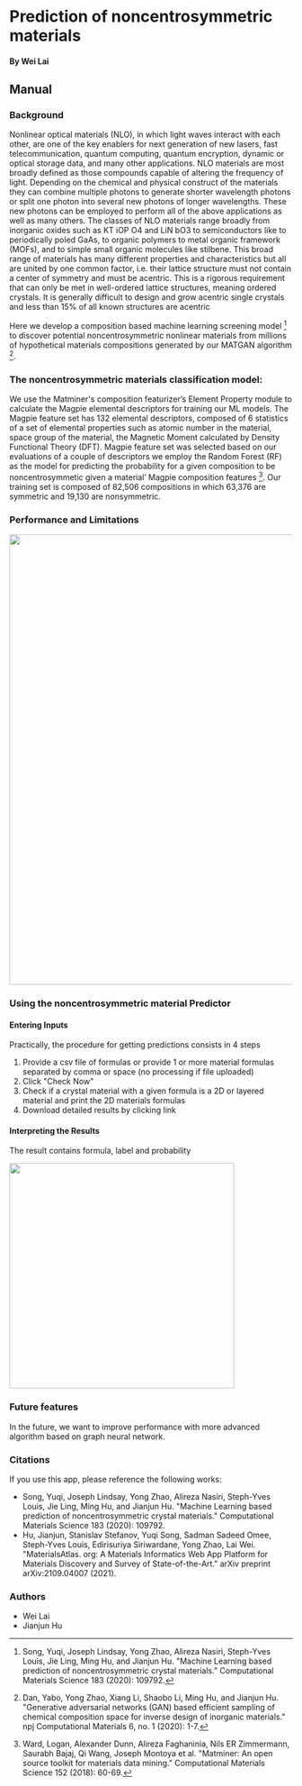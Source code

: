 
# Prediction of noncentrosymmetric materials
#### By Wei Lai

## Manual

### Background

Nonlinear optical materials (NLO), in which light waves interact with each other, are one of the key enablers for
next generation of new lasers, fast telecommunication, quantum computing, quantum encryption, dynamic or optical
storage data, and many other applications. NLO materials are most broadly defined as those compounds
capable of altering the frequency of light. Depending on the chemical and physical construct of the materials they can
combine multiple photons to generate shorter wavelength photons or split one photon into several new photons of longer
wavelengths. These new photons can be employed to perform all of the above applications as well as many others. The
classes of NLO materials range broadly from inorganic oxides such as KT iOP O4 and LiN bO3 to semiconductors
like to periodically poled GaAs, to organic polymers to metal organic framework (MOFs), and to simple small organic
molecules like stilbene. This broad range of materials has many different properties and characteristics but all are united
by one common factor, i.e. their lattice structure must not contain a center of symmetry and must be acentric.
This is a rigorous requirement that can only be met in well-ordered lattice structures, meaning ordered crystals. It is
generally difficult to design and grow acentric single crystals and less than 15% of all known structures are acentric

Here we develop a composition based machine learning screening model [^1] to discover potential noncentrosymmetric nonlinear materials from millions of hypothetical materials compositions generated by our MATGAN algorithm [^2]. 


### The noncentrosymmetric materials classification model:

We use the Matminer's composition featurizer’s Element Property module to calculate the Magpie elemental descriptors for training
our ML models. The Magpie feature set has 132 elemental descriptors, composed of 6 statistics of a set of elemental
properties such as atomic number in the material, space group of the material, the Magnetic Moment calculated by
Density Functional Theory (DFT). Magpie feature set was selected based on our evaluations of a couple of descriptors
we employ the Random Forest (RF)  as the model for predicting the probability for a given composition to be noncentrosymmetic given a
material’ Magpie composition features [^3]. Our training set is composed of 82,506 compositions in which 63,376 are symmetric and 19,130 are nonsymmetric.

### Performance and Limitations

<img src="../img/noncentrosymmetric_result.png" width=800>
 
### Using the noncentrosymmetric material Predictor

#### Entering Inputs

Practically, the procedure for getting predictions consists in 4 steps

1. Provide a csv file of formulas or provide 1 or more material formulas separated by comma or space (no processing if file uploaded)
2. Click "Check Now"
3. Check if a crystal material with a given formula is a 2D or layered material and print the 2D materials formulas
4. Download detailed results by clicking link

#### Interpreting the Results
The result contains formula, label and probability

<img src="../img/noncentrosymmetric_output.png" width=400>

### Future features

In the future, we want to improve performance with more advanced algorithm based on graph neural network.

### Citations

If you use this app, please reference the following works:

- Song, Yuqi, Joseph Lindsay, Yong Zhao, Alireza Nasiri, Steph-Yves Louis, Jie Ling, Ming Hu, and Jianjun Hu. "Machine Learning based prediction of noncentrosymmetric crystal materials." Computational Materials Science 183 (2020): 109792.
- Hu, Jianjun, Stanislav Stefanov, Yuqi Song, Sadman Sadeed Omee, Steph-Yves Louis, Edirisuriya Siriwardane, Yong Zhao, Lai Wei. "MaterialsAtlas. org: A Materials Informatics Web App Platform for Materials Discovery and Survey of State-of-the-Art." arXiv preprint arXiv:2109.04007 (2021).

[^1]: Song, Yuqi, Joseph Lindsay, Yong Zhao, Alireza Nasiri, Steph-Yves Louis, Jie Ling, Ming Hu, and Jianjun Hu. "Machine Learning based prediction of noncentrosymmetric crystal materials." Computational Materials Science 183 (2020): 109792.
[^2]: Dan, Yabo, Yong Zhao, Xiang Li, Shaobo Li, Ming Hu, and Jianjun Hu. "Generative adversarial networks (GAN) based efficient sampling of chemical composition space for inverse design of inorganic materials." npj Computational Materials 6, no. 1 (2020): 1-7.
[^3]: Ward, Logan, Alexander Dunn, Alireza Faghaninia, Nils ER Zimmermann, Saurabh Bajaj, Qi Wang, Joseph Montoya et al. "Matminer: An open source toolkit for materials data mining." Computational Materials Science 152 (2018): 60-69.

### Authors

- Wei Lai
- Jianjun Hu

